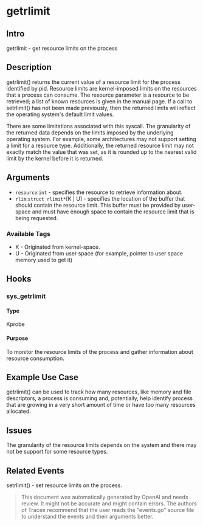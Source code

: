 
# getrlimit

## Intro
getrlimit - get resource limits on the process

## Description
getrlimit() returns the current value of a resource limit for the process identified by pid. Resource limits are kernel-imposed limits on the resources that a process can consume. The resource parameter is a resource to be retrieved; a list of known resources is given in the manual page. If a call to setrlimit() has not been made previously, then the returned limits will reflect the operating system's default limit values. 

There are some limitations associated with this syscall. The granularity of the returned data depends on the limits imposed by the underlying operating system. For example, some architectures may not support setting a limit for a resource type. Additionally, the returned resource limit may not exactly match the value that was set, as it is rounded up to the nearest valid limit by the kernel before it is returned. 

## Arguments
* `resource`:`int` - specifies the resource to retrieve information about.
* `rlim`:`struct rlimit*`[K | U] - specifies the location of the buffer that should contain the resource limit. This buffer must be provided by user-space and must have enough space to contain the resource limit that is being requested.

### Available Tags
* K - Originated from kernel-space.
* U - Originated from user space (for example, pointer to user space memory used to get it)
  
## Hooks
### sys_getrlimit
#### Type
Kprobe
#### Purpose
To monitor the resource limits of the process and gather information about resource consumption.

## Example Use Case
getrlimit() can be used to track how many resources, like memory and file descriptors, a process is consuming and, potentially, help identify process that are growing in a very short amount of time or have too many resources allocated. 

## Issues
The granularity of the resource limits depends on the system and there may not be support for some resource types. 

## Related Events
setrlimit() - set resource limits on the process.

> This document was automatically generated by OpenAI and needs review. It might
> not be accurate and might contain errors. The authors of Tracee recommend that
> the user reads the "events.go" source file to understand the events and their
> arguments better.
